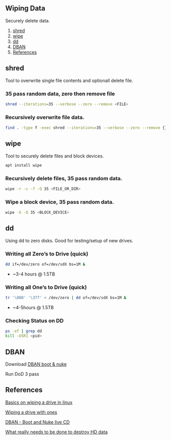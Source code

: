 Wiping Data
-----------
Securely delete data.

1. [shred](#shred)
1. [wipe](#wipe)
1. [dd](#dd)
1. [DBAN](#dban)
1. [References](#references)

shred
-----
Tool to overwrite single file contents and optionall delete file.

### 35 pass random data, zero then remove file
```bash
shred --iterations=35 --verbose --zero --remove <FILE>
```

### Recursively overwrite file data.
```bash
find . -type f -exec shred --iterations=35 --verbose --zero --remove {} \;
```

wipe
----
Tool to securely delete files and block devices.

```bash
apt install wipe
```

### Recursively delete files, 35 pass random data.
```bash
wipe -r -c -f -Q 35 <FILE_OR_DIR>
```

### Wipe a block device, 35 pass random data.
```bash
wipe -k -Q 35 <BLOCK_DEVICE>
```

dd
--
Using dd to zero disks. Good for testing/setup of new drives.

### Writing all Zero’s to Drive (quick)
```bash
dd if=/dev/zero of=/dev/sdX bs=1M &
```
 * ~3-4 hours @ 1.5TB

### Writing all One’s to Drive (quick)
```bash
tr '\000' '\377' < /dev/zero | dd of=/dev/sdX bs=1M &
```
 * ~4-5hours @ 1.5TB

### Checking Status on DD
```bash
ps -ef | grep dd
kill -USR1 <pid>
```

DBAN
----
Download [DBAN boot & nuke][3]

Run DoD 3 pass

References
----------
[Basics on wiping a drive in linux][1]

[Wiping a drive with ones][2]

[DBAN - Boot and Nuke live CD][3]

[What really needs to be done to destroy HD data][4]

[1]: http://how-to.wikia.com/wiki/How_to_wipe_a_hard_drive_clean_in_Linux
[2]: http://www.commandlinefu.com/commands/view/6483/fill-a-hard-drive-with-ones-like-zero-fill-but-the-opposite-
[3]: http://sourceforge.net/projects/dban/
[4]: http://www.vidarholen.net/~vidar/overwriting_hard_drive_data.pdf

